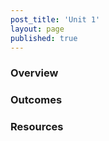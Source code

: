 ```yaml
---
post_title: 'Unit 1'
layout: page
published: true
---
```


### Overview

### Outcomes

### Resources



